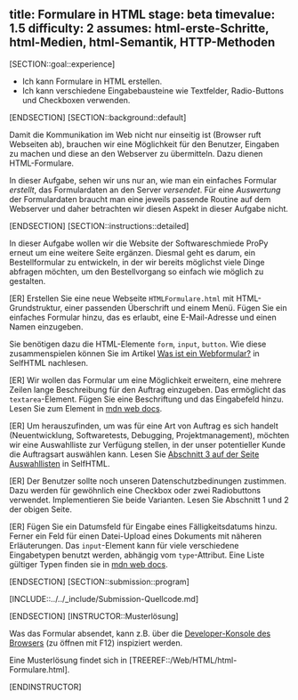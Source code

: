 title: Formulare in HTML
stage: beta
timevalue: 1.5
difficulty: 2
assumes: html-erste-Schritte, html-Medien, html-Semantik, HTTP-Methoden
---
[SECTION::goal::experience]

- Ich kann Formulare in HTML erstellen.
- Ich kann verschiedene Eingabebausteine wie Textfelder, Radio-Buttons und Checkboxen verwenden.

[ENDSECTION]
[SECTION::background::default]

Damit die Kommunikation im Web nicht nur einseitig ist (Browser ruft Webseiten ab),
brauchen wir eine Möglichkeit für den Benutzer,
Eingaben zu machen und diese an den Webserver zu übermitteln.
Dazu dienen HTML-Formulare.

In dieser Aufgabe, sehen wir uns nur an, wie man ein einfaches Formular _erstellt_,
das Formulardaten an den Server _versendet_. 
Für eine _Auswertung_ der Formulardaten braucht man eine jeweils passende Routine auf dem Webserver 
und daher betrachten wir diesen Aspekt in dieser Aufgabe nicht.

[ENDSECTION]
[SECTION::instructions::detailed]

In dieser Aufgabe wollen wir die Website der Softwareschmiede ProPy erneut um eine weitere Seite ergänzen. 
Diesmal geht es darum, ein Bestellformular zu entwickeln, in der wir bereits möglichst viele Dinge abfragen möchten,
um den Bestellvorgang so einfach wie möglich zu gestalten.

[ER] Erstellen Sie eine neue Webseite `HTMLFormulare.html` mit HTML-Grundstruktur, 
einer passenden Überschrift und einem Menü. 
Fügen Sie ein einfaches Formular hinzu, das es erlaubt, eine E-Mail-Adresse und einen Namen einzugeben.

Sie benötigen dazu die HTML-Elemente `form`, `input`, `button`. 
Wie diese zusammenspielen können Sie im Artikel 
[Was ist ein Webformular?](https://wiki.selfhtml.org/wiki/Formulare/Was_ist_ein_Webformular%3F) in SelfHTML nachlesen.

[ER] Wir wollen das Formular um eine Möglichkeit erweitern, eine mehrere Zeilen lange Beschreibung 
für den Auftrag einzugeben. 
Das ermöglicht das `textarea`-Element. 
Fügen Sie eine Beschriftung und das Eingabefeld hinzu. 
Lesen Sie zum Element in [mdn web docs](https://developer.mozilla.org/en-US/docs/Web/HTML/Element/textarea).

[ER] Um herauszufinden, um was für eine Art von Auftrag es sich handelt 
(Neuentwicklung, Softwaretests, Debugging, Projektmanagement),
möchten wir eine Auswahlliste zur Verfügung stellen, in der unser potentieller Kunde 
die Auftragsart auswählen kann. 
Lesen Sie [Abschnitt 3 auf der Seite Auswahllisten](https://wiki.selfhtml.org/wiki/Formulare/Auswahllisten) in SelfHTML.

[ER] Der Benutzer sollte noch unseren Datenschutzbedinungen zustimmen. 
Dazu werden für gewöhnlich eine Checkbox oder zwei Radiobuttons verwendet.
Implementieren Sie beide Varianten.
Lesen Sie Abschnitt 1 und 2 der obigen Seite.

[ER] Fügen Sie ein Datumsfeld für Eingabe eines Fälligkeitsdatums hinzu.
Ferner ein Feld für einen Datei-Upload eines Dokuments mit näheren Erläuterungen.
Das `input`-Element kann für viele verschiedene Eingabetypen benutzt werden, abhängig vom `type`-Attribut.
Eine Liste gültiger Typen finden sie in [mdn web docs](https://developer.mozilla.org/en-US/docs/Web/HTML/Element/input).


[ENDSECTION]
[SECTION::submission::program]

[INCLUDE::../../_include/Submission-Quellcode.md]

[ENDSECTION]
[INSTRUCTOR::Musterlösung]

Was das Formular absendet, kann z.B. über die 
[Developer-Konsole des Browsers](https://developer.mozilla.org/en-US/docs/Learn/Common_questions/Tools_and_setup/What_are_browser_developer_tools) 
(zu öffnen mit F12) inspiziert werden.

Eine Musterlösung findet sich in [TREEREF::/Web/HTML/html-Formulare.html].

[ENDINSTRUCTOR]
